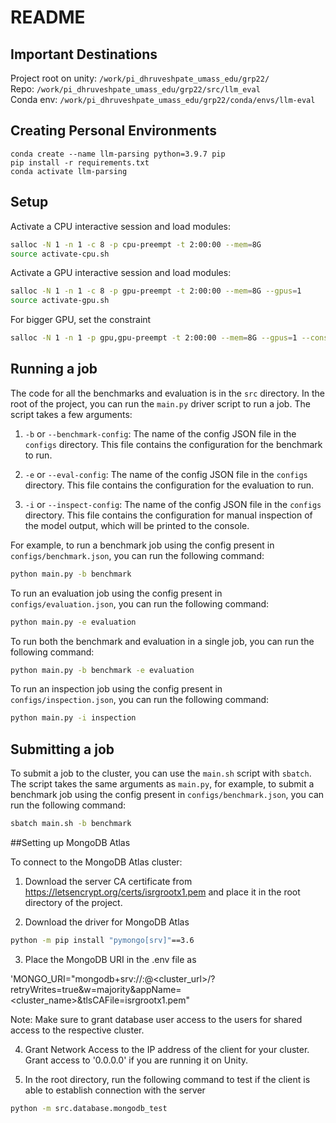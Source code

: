 # README

## Important Destinations
Project root on unity: `/work/pi_dhruveshpate_umass_edu/grp22/` <br />
Repo: `/work/pi_dhruveshpate_umass_edu/grp22/src/llm_eval` <br />
Conda env: `/work/pi_dhruveshpate_umass_edu/grp22/conda/envs/llm-eval` <br />

## Creating Personal Environments
`conda create --name llm-parsing python=3.9.7 pip` <br />
`pip install -r requirements.txt` <br />
`conda activate llm-parsing` <br />

## Setup

Activate a CPU interactive session and load modules:

```bash
salloc -N 1 -n 1 -c 8 -p cpu-preempt -t 2:00:00 --mem=8G
source activate-cpu.sh
```

Activate a GPU interactive session and load modules:

```bash
salloc -N 1 -n 1 -c 8 -p gpu-preempt -t 2:00:00 --mem=8G --gpus=1
source activate-gpu.sh
```

For bigger GPU, set the constraint

```bash
salloc -N 1 -n 1 -p gpu,gpu-preempt -t 2:00:00 --mem=8G --gpus=1 --constraint="[a100|m40|rtx8000]"
```

## Running a job

The code for all the benchmarks and evaluation is in the `src` directory. In
the root of the project, you can run the `main.py` driver script to run a job.
The script takes a few arguments:

1. `-b` or `--benchmark-config`: The name of the config JSON file in the
`configs` directory. This file contains the configuration for the benchmark
to run.

2. `-e` or `--eval-config`: The name of the config JSON file in the `configs`
directory. This file contains the configuration for the evaluation to run.

3. `-i` or `--inspect-config`: The name of the config JSON file in the
`configs` directory. This file contains the configuration for manual inspection
of the model output, which will be printed to the console.

For example, to run a benchmark job using the config present in
`configs/benchmark.json`, you can run the following command:

```bash
python main.py -b benchmark
```

To run an evaluation job using the config present in `configs/evaluation.json`,
you can run the following command:

```bash
python main.py -e evaluation
```

To run both the benchmark and evaluation in a single job, you can run the
following command:

```bash
python main.py -b benchmark -e evaluation
```

To run an inspection job using the config present in `configs/inspection.json`,
you can run the following command:

```bash
python main.py -i inspection
```

## Submitting a job

To submit a job to the cluster, you can use the `main.sh` script with `sbatch`.
The script takes the same arguments as `main.py`, for example, to submit a
benchmark job using the config present in `configs/benchmark.json`, you can run
the following command:

```bash
sbatch main.sh -b benchmark
```
##Setting up MongoDB Atlas

To connect to the MongoDB Atlas cluster:

1. Download the server CA certificate from https://letsencrypt.org/certs/isrgrootx1.pem and place it in the root directory of the project.

2. Download the driver for MongoDB Atlas
```bash
python -m pip install "pymongo[srv]"==3.6
```

3. Place the MongoDB URI in the .env file as 

'MONGO_URI="mongodb+srv://<username>:<password>@<cluster_url>/?retryWrites=true&w=majority&appName=<cluster_name>&tlsCAFile=isrgrootx1.pem"

Note: Make sure to grant database user access to the users for shared access to the respective cluster.

4. Grant Network Access to the IP address of the client for your cluster. Grant access to '0.0.0.0' if you are running it on Unity. 

5. In the root directory, run the following command to test if the client is able to establish connection with the server

```bash
python -m src.database.mongodb_test
```